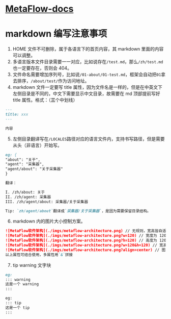 # [MetaFlow-docs](https://deepflow.yunshan.net/metaflow-docs/zh/)

# markdown 编写注意事项

1. HOME 文件不可删除，属于各语言下的首页内容，其 markdown 里面的内容可以调整。
2. 多语言版本文件目录需要一一对应，比如说存在`/test.md`，那么`/zh/test.md`也一定要存在，否则会 404。
3. 文件命名需要增加序列号，比如说`/01-about/01-test.md`，框架会自动把`01`拿去排序，`/about/test/`作为访问地址。
4. markdown 文件一定要写 title 属性，因为文件名是一样的，但是在中英文下左侧目录是不同的，中文下需要显示中文目录，故需要在 md 顶部提前写好 title 属性。格式：（**三**个中划线）

```md
---
title: xxx
---

内容
```

5. 左侧目录翻译写在`/LOCALES`路径对应的语言文件内，支持书写路径，但是需要从头（非语言）开始写。

```md
eg: {
"about": "关于",
"agent": "采集器",
"agent/about": "关于采集器"
}

翻译：

I. /zh/about: 关于
II. /zh/agent: 采集器
III. /zh/agent/about: 采集器/关于采集器

Tip: `zh/agent/about`翻译成`采集器/关于采集器`，是因为需要保留目录结构。
```

6. markdown 内的图片大小控制方案。

```md
![MetaFlow软件架构](./imgs/metaflow-architecture.png) // 无规则，宽高皆自适应
![MetaFlow软件架构](./imgs/metaflow-architecture.png?w=120) // 宽度为 120 的图片，高度随比例变化
![MetaFlow软件架构](./imgs/metaflow-architecture.png?h=120) // 高度为 120 的图片，宽度随比例变化
![MetaFlow软件架构](./imgs/metaflow-architecture.png?w=120&h=120) // 宽高都为 120 的图片，比例写死（不建议使用）
![MetaFlow软件架构](./imgs/metaflow-architecture.png?align=center) // 图片对齐方式，align 取值分别是 center(居中)，left(靠左)，right(靠右)。默认 left
以上属性可结合使用，多属性用`&`拼接
```

7. tip warning 文字块

```md
eg:
::: warning
这是一个 warning
:::

eg:
::: tip
这是一个 tip
:::
```
